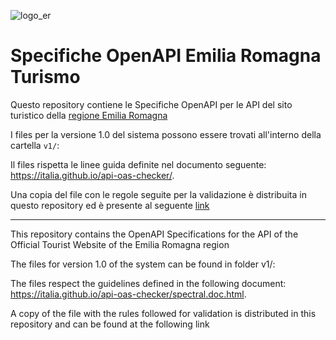 ![logo_er](https://user-images.githubusercontent.com/1525536/134203254-f68daf19-29ad-4c7b-998e-9e61f8df4248.png)

# Specifiche OpenAPI Emilia Romagna Turismo

Questo repository contiene le Specifiche OpenAPI per le API del sito turistico 
della [regione Emilia Romagna](https://emiliaromagnaturismo.it/it)

I files per la versione 1.0 del sistema possono essere trovati all'interno della cartella `v1/`:

Il files rispetta le linee guida definite nel documento seguente: https://italia.github.io/api-oas-checker/.

Una copia del file con le regole seguite per la validazione è distribuita in questo repository ed è presente al seguente [link](https://italia.github.io/api-oas-checker/)

--------

This repository contains the OpenAPI Specifications for the API of the Official Tourist Website of the Emilia Romagna region

The files for version 1.0 of the system can be found in folder v1/:

The files respect the guidelines defined in the following document: https://italia.github.io/api-oas-checker/spectral.doc.html.

A copy of the file with the rules followed for validation is distributed in this repository and can be found at the following link
